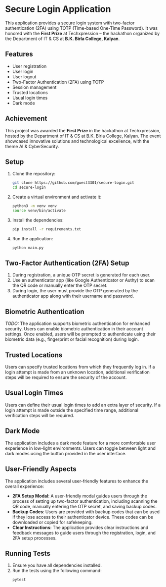 # Secure Login Application

This application provides a secure login system with two-factor authentication (2FA) using TOTP (Time-based One-Time Password). It was honored with the **First Prize** at Techxpression – the hackathon organized by the Department of IT & CS at **B.K. Birla College, Kalyan**.

## Features

- User registration
- User login
- User logout
- Two-Factor Authentication (2FA) using TOTP
- Session management
- Trusted locations
- Usual login times
- Dark mode

## Achievement

This project was awarded the **First Prize** in the hackathon at Techxpression, hosted by the Department of IT & CS at B.K. Birla College, Kalyan. The event showcased innovative solutions and technological excellence, with the theme AI & CyberSecurity.

## Setup

1. Clone the repository:
    ```bash
    git clone https://github.com/guest3301/secure-login.git
    cd secure-login
    ```

2. Create a virtual environment and activate it:
    ```bash
    python3 -m venv venv
    source venv/bin/activate
    ```

3. Install the dependencies:
    ```bash
    pip install -r requirements.txt
    ```

4. Run the application:
    ```bash
    python main.py
    ```

## Two-Factor Authentication (2FA) Setup

1. During registration, a unique OTP secret is generated for each user.
2. Use an authenticator app (like Google Authenticator or Authy) to scan the QR code or manually enter the OTP secret.
3. During login, the user must provide the OTP generated by the authenticator app along with their username and password.

## Biometric Authentication

_TODO:_ The application supports biometric authentication for enhanced security. Users can enable biometric authentication in their account settings. Once enabled, users will be prompted to authenticate using their biometric data (e.g., fingerprint or facial recognition) during login.

## Trusted Locations

Users can specify trusted locations from which they frequently log in. If a login attempt is made from an unknown location, additional verification steps will be required to ensure the security of the account.

## Usual Login Times

Users can define their usual login times to add an extra layer of security. If a login attempt is made outside the specified time range, additional verification steps will be required.

## Dark Mode

The application includes a dark mode feature for a more comfortable user experience in low-light environments. Users can toggle between light and dark modes using the button provided in the user interface.

## User-Friendly Aspects

The application includes several user-friendly features to enhance the overall experience:

- **2FA Setup Modal**: A user-friendly modal guides users through the process of setting up two-factor authentication, including scanning the QR code, manually entering the OTP secret, and saving backup codes.
- **Backup Codes**: Users are provided with backup codes that can be used if they lose access to their authenticator device. These codes can be downloaded or copied for safekeeping.
- **Clear Instructions**: The application provides clear instructions and feedback messages to guide users through the registration, login, and 2FA setup processes.

## Running Tests

1. Ensure you have all dependencies installed.
2. Run the tests using the following command:
    ```bash
    pytest
    ```

